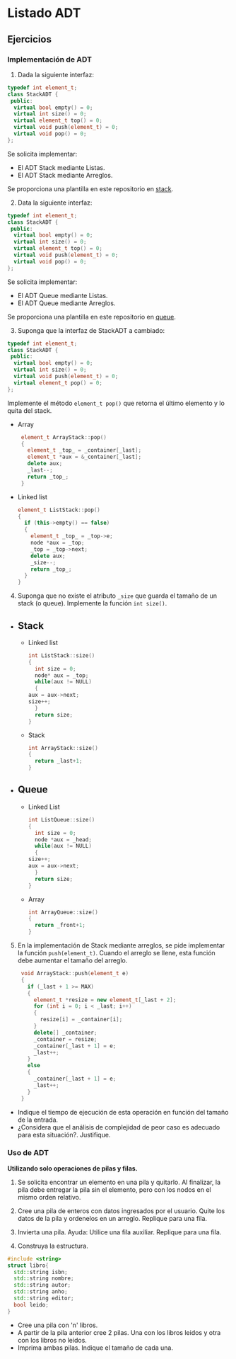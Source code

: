 # Listado ADT

## Ejercicios

### Implementación de ADT

1. Dada la siguiente interfaz:

```cpp
typedef int element_t;
class StackADT {
 public:
  virtual bool empty() = 0;
  virtual int size() = 0;
  virtual element_t top() = 0;
  virtual void push(element_t) = 0;
  virtual void pop() = 0;
};
```

Se solicita implementar:

- El ADT Stack mediante Listas.
- El ADT Stack mediante Arreglos.

Se proporciona una plantilla en este repositorio en [stack](stack).

2. Data la siguiente interfaz:

```cpp
typedef int element_t;
class StackADT {
 public:
  virtual bool empty() = 0;
  virtual int size() = 0;
  virtual element_t top() = 0;
  virtual void push(element_t) = 0;
  virtual void pop() = 0;
};
```

Se solicita implementar:

- El ADT Queue mediante Listas.
- El ADT Queue mediante Arreglos.

Se proporciona una plantilla en este repositorio en [queue](queue).

3. Suponga que la interfaz de StackADT a cambiado:

```cpp
typedef int element_t;
class StackADT {
 public:
  virtual bool empty() = 0;
  virtual int size() = 0;
  virtual void push(element_t) = 0;
  virtual element_t pop() = 0;
};
```

Implemente el método `element_t pop()` que retorna el último elemento y lo quita del stack.

- Array
  ```cpp
   element_t ArrayStack::pop()
   {
     element_t _top_ = _container[_last];
     element_t *aux = &_container[_last];
     delete aux;
     _last--;
     return _top_;
   }
  ```
- Linked list
  ```cpp
  element_t ListStack::pop()
  {
    if (this->empty() == false)
    {
      element_t _top_ = _top->e;
      node *aux = _top;
      _top = _top->next;
      delete aux;
      _size--;
      return _top_;
    }
  }
  ```

4. Suponga que no existe el atributo `_size` que guarda el tamaño de un stack (o queue). Implemente la función `int size()`.

- ## Stack

  - Linked list

    ```cpp
    int ListStack::size()
    {
      int size = 0;
      node* aux = _top;
      while(aux != NULL)
      {
    aux = aux->next;
    size++;
      }
      return size;
    }
    ```

  - Stack
    ```cpp
    int ArrayStack::size()
    {
      return _last+1;
    }
    ```

- ## Queue

  - Linked List

    ```cpp
    int ListQueue::size()
    {
      int size = 0;
      node *aux = _head;
      while(aux != NULL)
      {
    size++;
    aux = aux->next;
      }
      return size;
    }
    ```

  - Array
    ```cpp
    int ArrayQueue::size()
    {
      return _front+1;
    }
    ```

5. En la implementación de Stack mediante arreglos, se pide implementar la función `push(element_t)`. Cuando el arreglo se llene, esta función debe aumentar el tamaño del arreglo.

   ```cpp
    void ArrayStack::push(element_t e)
    {
      if (_last + 1 >= MAX)
      {
        element_t *resize = new element_t[_last + 2];
        for (int i = 0; i < _last; i++)
        {
          resize[i] = _container[i];
        }
        delete[] _container;
        _container = resize;
        _container[_last + 1] = e;
        _last++;
      }
      else
      {
        _container[_last + 1] = e;
        _last++;
      }
    }
   ```

- Indique el tiempo de ejecución de esta operación en función del tamaño de la entrada.
- ¿Considera que el análisis de complejidad de peor caso es adecuado para esta situación?. Justifique.

### Uso de ADT

**Utilizando solo operaciones de pilas y filas.**

1. Se solicita encontrar un elemento en una pila y quitarlo. Al finalizar, la pila debe entregar la pila sin el elemento, pero con los nodos en el mismo orden relativo.

2. Cree una pila de enteros con datos ingresados por el usuario. Quite los datos de la pila y ordenelos en un arreglo. Replique para una fila.

3. Invierta una pila. Ayuda: Utilice una fila auxiliar. Replique para una fila.

4. Construya la estructura.

```cpp
#include <string>
struct libro{
  std::string isbn;
  std::string nombre;
  std::string autor;
  std::string anho;
  std::string editor;
  bool leido;
}
```

- Cree una pila con 'n' libros.
- A partir de la pila anterior cree 2 pilas. Una con los libros leidos y otra con los libros no leidos.
- Imprima ambas pilas. Indique el tamaño de cada una.
